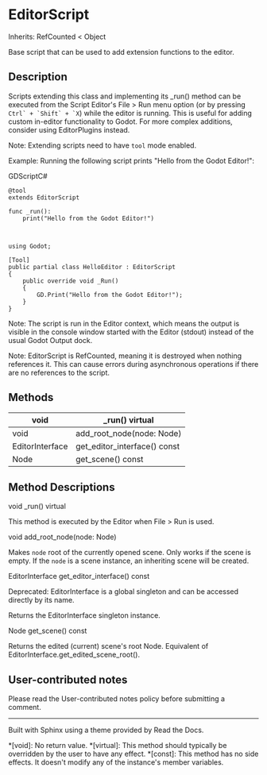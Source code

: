 # EditorScript

Inherits: RefCounted < Object

Base script that can be used to add extension functions to the editor.

## Description

Scripts extending this class and implementing its _run() method can be
executed from the Script Editor's File > Run menu option (or by pressing
``Ctrl` + `Shift` + `X``) while the editor is running. This is useful for
adding custom in-editor functionality to Godot. For more complex additions,
consider using EditorPlugins instead.

Note: Extending scripts need to have `tool` mode enabled.

Example: Running the following script prints "Hello from the Godot Editor!":

GDScriptC#

    
    
    @tool
    extends EditorScript
    
    func _run():
        print("Hello from the Godot Editor!")
    
    
    
    using Godot;
    
    [Tool]
    public partial class HelloEditor : EditorScript
    {
        public override void _Run()
        {
            GD.Print("Hello from the Godot Editor!");
        }
    }
    

Note: The script is run in the Editor context, which means the output is
visible in the console window started with the Editor (stdout) instead of the
usual Godot Output dock.

Note: EditorScript is RefCounted, meaning it is destroyed when nothing
references it. This can cause errors during asynchronous operations if there
are no references to the script.

## Methods

void | _run() virtual  
---|---  
void | add_root_node(node: Node)  
EditorInterface | get_editor_interface() const  
Node | get_scene() const  
  
## Method Descriptions

void _run() virtual

This method is executed by the Editor when File > Run is used.

void add_root_node(node: Node)

Makes `node` root of the currently opened scene. Only works if the scene is
empty. If the `node` is a scene instance, an inheriting scene will be created.

EditorInterface get_editor_interface() const

Deprecated: EditorInterface is a global singleton and can be accessed directly
by its name.

Returns the EditorInterface singleton instance.

Node get_scene() const

Returns the edited (current) scene's root Node. Equivalent of
EditorInterface.get_edited_scene_root().

## User-contributed notes

Please read the User-contributed notes policy before submitting a comment.

* * *

Built with Sphinx using a theme provided by Read the Docs.

  *[void]: No return value.
  *[virtual]: This method should typically be overridden by the user to have any effect.
  *[const]: This method has no side effects. It doesn't modify any of the instance's member variables.

